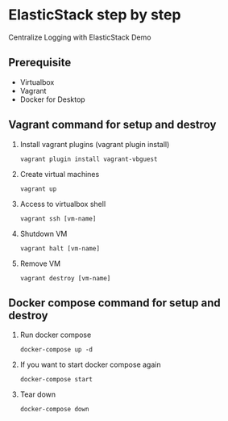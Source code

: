 # ElasticStack step by step
Centralize Logging with ElasticStack Demo

## Prerequisite
* Virtualbox
* Vagrant
* Docker for Desktop

## Vagrant command for setup and destroy
1. Install vagrant plugins (vagrant plugin install)
    ```vstscli
    vagrant plugin install vagrant-vbguest
    ```
2. Create virtual machines
    ```vstscli
    vagrant up
    ```
3. Access to virtualbox shell
    ```vstscli
    vagrant ssh [vm-name]
    ```

4. Shutdown VM
    ```vstscli
    vagrant halt [vm-name]
    ```

5. Remove VM
    ```vstscli
    vagrant destroy [vm-name]
    ```

## Docker compose command for setup and destroy
1. Run docker compose
    ```vstscli
    docker-compose up -d
    ```

2. If you want to start docker compose again
    ```vstscli
    docker-compose start
    ```

3. Tear down
    ```vstscli
    docker-compose down
    ```